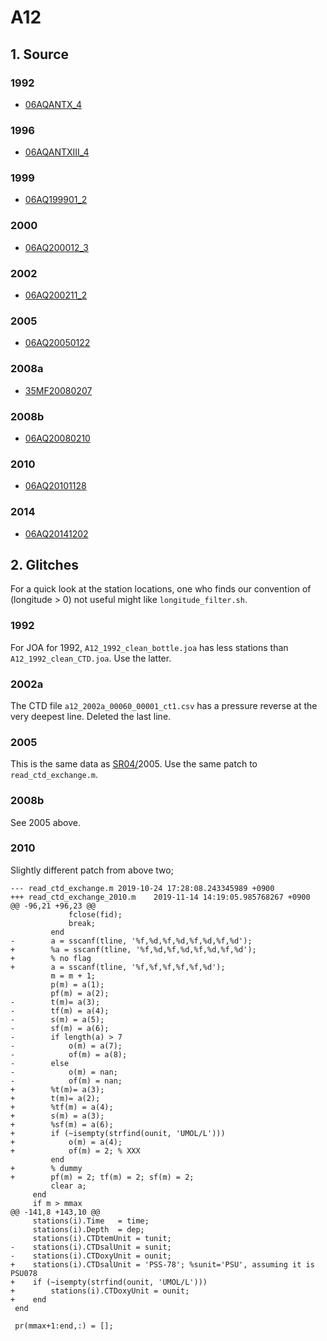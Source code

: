 # A12
## 1. Source
### 1992
+ [06AQANTX_4](https://cchdo.ucsd.edu/cruise/06AQANTX_4)

### 1996
+ [06AQANTXIII_4](https://cchdo.ucsd.edu/cruise/06AQANTXIII_4)

### 1999
+ [06AQ199901_2](https://cchdo.ucsd.edu/cruise/06AQ199901_2)

### 2000
+ [06AQ200012_3](https://cchdo.ucsd.edu/cruise/06AQ200012_3)

### 2002
+ [06AQ200211_2](https://cchdo.ucsd.edu/cruise/06AQ200211_2)

### 2005
+ [06AQ20050122](https://cchdo.ucsd.edu/cruise/06AQ20050122)

### 2008a
+ [35MF20080207](https://cchdo.ucsd.edu/cruise/35MF20080207)

### 2008b
+ [06AQ20080210](https://cchdo.ucsd.edu/cruise/06AQ20080210)

### 2010
+ [06AQ20101128](https://cchdo.ucsd.edu/cruise/06AQ20101128)

### 2014
+ [06AQ20141202](https://cchdo.ucsd.edu/cruise/06AQ20141202)

## 2. Glitches

For a quick look at the station locations, one who finds our convention of (longitude > 0)
not useful might like `longitude_filter.sh`.

### 1992
For JOA for 1992, `A12_1992_clean_bottle.joa` has less stations than
`A12_1992_clean_CTD.joa`. Use the latter.

### 2002a
The CTD file `a12_2002a_00060_00001_ct1.csv` has a pressure reverse at the very deepest
line. Deleted the last line.

### 2005

This is the same data as [SR04/](https://github.com/kkats/WOCE-GO-SHIP-clean-sections/blob/master/SR04/README.md)2005. Use the same patch to `read_ctd_exchange.m`.

### 2008b

See 2005 above.

### 2010

Slightly different patch from above two;
```
--- read_ctd_exchange.m	2019-10-24 17:28:08.243345989 +0900
+++ read_ctd_exchange_2010.m	2019-11-14 14:19:05.985768267 +0900
@@ -96,21 +96,23 @@
             fclose(fid);
             break;
         end
-        a = sscanf(tline, '%f,%d,%f,%d,%f,%d,%f,%d');
+        %a = sscanf(tline, '%f,%d,%f,%d,%f,%d,%f,%d');
+        % no flag
+        a = sscanf(tline, '%f,%f,%f,%f,%f,%d');
         m = m + 1;
         p(m) = a(1);
         pf(m) = a(2);
-        t(m)= a(3);
-        tf(m) = a(4);
-        s(m) = a(5);
-        sf(m) = a(6);
-        if length(a) > 7
-            o(m) = a(7);
-            of(m) = a(8);
-        else
-            o(m) = nan;
-            of(m) = nan;
+        %t(m)= a(3);
+        t(m)= a(2);
+        %tf(m) = a(4);
+        s(m) = a(3);
+        %sf(m) = a(6);
+        if (~isempty(strfind(ounit, 'UMOL/L')))
+            o(m) = a(4);
+            of(m) = 2; % XXX
         end
+        % dummy
+        pf(m) = 2; tf(m) = 2; sf(m) = 2;
         clear a;
     end
     if m > mmax
@@ -141,8 +143,10 @@
     stations(i).Time   = time;
     stations(i).Depth  = dep;
     stations(i).CTDtemUnit = tunit;
-    stations(i).CTDsalUnit = sunit;
-    stations(i).CTDoxyUnit = ounit;
+    stations(i).CTDsalUnit = 'PSS-78'; %sunit='PSU', assuming it is PSU078
+    if (~isempty(strfind(ounit, 'UMOL/L')))
+        stations(i).CTDoxyUnit = ounit;
+    end
 end
 
 pr(mmax+1:end,:) = [];
```
